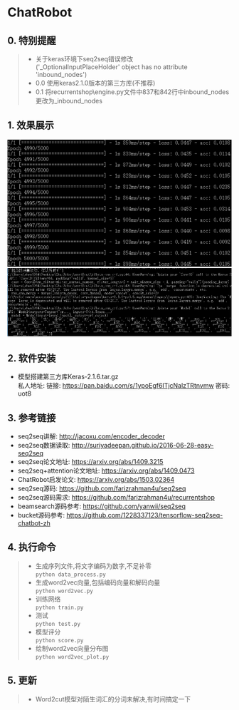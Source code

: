 # ChatRobot

## 0. 特别提醒  
> * 关于keras环境下seq2seq错误修改  
  ('_OptionalInputPlaceHolder' object has no attribute 'inbound_nodes')  
> * 0.0 使用keras2.1.0版本的第三方库(不推荐)  
> * 0.1 将recurrentshop\engine.py文件中837和842行中inbound_nodes更改为_inbound_nodes  

## 1. 效果展示  
![image](https://github.com/shen1994/README/raw/master/images/ChatRobot_train.jpg)  
![image](https://github.com/shen1994/README/raw/master/images/ChatRobot_predict.jpg)  

## 2. 软件安装  
* 模型搭建第三方库Keras-2.1.6.tar.gz  
  私人地址: 链接: <https://pan.baidu.com/s/1ypoEgf6ITjcNalzTRtnvmw> 密码: uot8  

## 3. 参考链接  
* seq2seq讲解: <http://jacoxu.com/encoder_decoder>  
* seq2seq数据读取: <http://suriyadeepan.github.io/2016-06-28-easy-seq2seq>  
* seq2seq论文地址: <https://arxiv.org/abs/1409.3215>  
* seq2seq+attention论文地址: <https://arxiv.org/abs/1409.0473>  
* ChatRobot启发论文: <https://arxiv.org/abs/1503.02364>  
* seq2seq源码: <https://github.com/farizrahman4u/seq2seq>  
* seq2seq源码需求: <https://github.com/farizrahman4u/recurrentshop>  
* beamsearch源码参考: <https://github.com/yanwii/seq2seq>  
* bucket源码参考: <https://github.com/1228337123/tensorflow-seq2seq-chatbot-zh>  

## 4. 执行命令  
> * 生成序列文件,将文字编码为数字,不足补零  
`python data_process.py`  
> * 生成word2vec向量,包括编码向量和解码向量  
`python word2vec.py`  
> * 训练网络  
`python train.py`  
> * 测试  
`python test.py`  
> * 模型评分  
`python score.py`  
> * 绘制word2vec向量分布图  
`python word2vec_plot.py`  

## 5. 更新  
> * Word2cut模型对陌生词汇的分词未解决,有时间搞定一下
